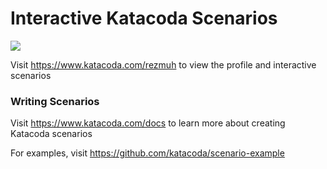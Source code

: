 # Interactive Katacoda Scenarios

[![](http://shields.katacoda.com/katacoda/rezmuh/count.svg)](https://www.katacoda.com/rezmuh "Get your profile on Katacoda.com")

Visit https://www.katacoda.com/rezmuh to view the profile and interactive scenarios

### Writing Scenarios
Visit https://www.katacoda.com/docs to learn more about creating Katacoda scenarios

For examples, visit https://github.com/katacoda/scenario-example

